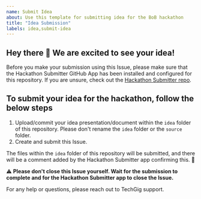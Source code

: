 ```yaml
---
name: Submit Idea
about: Use this template for submitting idea for the BoB hackathon
title: "Idea Submission"
labels: idea,submit-idea
---
```


## Hey there 👋 We are excited to see your idea! 

Before you make your submission using this Issue, please make sure that the Hackathon Submitter GitHub App has been installed and configured for this repository. 
If you are unsure, check out the [Hackathon Submitter repo](https://github.com/bob-hackathon/hackathon-submitter).

## To submit your idea for the hackathon, follow the below steps

1. Upload/commit your idea presentation/document within the `idea` folder of this repository. Please don't rename the `idea` folder or the `source` folder. 
2. Create and submit this Issue. 

The files within the `idea` folder of this repository will be submitted, and there will be a comment added by the Hackathon Submitter app confirming this. 🎉

⚠ **Please don't close this Issue yourself. Wait for the submission to complete and for the Hackathon Submitter app to close the Issue.**

For any help or questions, please reach out to TechGig support.
